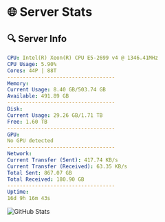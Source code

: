 # 🌐 Server Stats
## 🔍 Server Info
```yaml
CPU: Intel(R) Xeon(R) CPU E5-2699 v4 @ 1346.41MHz
CPU Usage: 5.90%
Cores: 44P | 88T
-----------------------------------
Memory:
Current Usage: 8.40 GB/503.74 GB
Available: 491.89 GB
-----------------------------------
Disk:
Current Usage: 29.26 GB/1.71 TB
Free: 1.60 TB
-----------------------------------
GPU:
No GPU detected
-----------------------------------
Network:
Current Transfer (Sent): 417.74 KB/s
Current Transfer (Received): 63.35 KB/s
Total Sent: 867.07 GB
Total Received: 180.90 GB
-----------------------------------
Uptime:
16d 9h 16m 43s
```
![GitHub Stats](https://img.shields.io/badge/Updated-2025-05-06_02:25:31-blue)